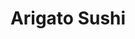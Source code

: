 ---
layout: place
title: "Arigato Sushi"
permalink: /california/upland/arigato-sushi.html
stateAbbr: CA
stateName: California
cityName: Upland
seo:
  name: "Arigato Sushi"
  type: Restaurant
  links: null
description: "Arigato Sushi serves delicious sushi in Upland, California. Try fresh Japanese dishes for a great dining experience. "
place_id: ChIJmZ3ex0gxw4ARK77kQogbXtM
photos:
  - name: >-
      places/ChIJmZ3ex0gxw4ARK77kQogbXtM/photos/AeeoHcI0mIyYr4gXoWxcGy6YBcHPmtxX7yfpVovIPrFZdcpuoShIb5XORehXrXQbMsvXNojOHTia8EKnBltnV9gJul-3C5aUnev8BuJ5jkepNphnKcLMlYKIORTbOVJo0Ab8WxgqWoH0BwLayIohqaELGYUKXGb0VhXY0WYjin7XXAC2IPjxMvcH-8L0CgIwxDhKP0yxUVkJJNxQjM3iphhmKWLcJFt5eUWdkAO9kr2HlpJk2u29ESPNjqwJINA4zcBs7aPXQln6HmXwcCjzsr3UwGhJ2RrG6K7su59-mgFtohoO3VmLHjYyvLkp1_Ohc_neB55QDUxAx_bw5g9wShcvo4Gm0z3Rc4UkN64bGSPnGGOeSQt7NsnTwEDqhmdyWeZGB4VwmgWdozA7AJwGyhHZo2f5zZYJS2YJGWm-31ptdClqo2l3
    widthPx: 4656
    heightPx: 3492
    authorAttributions:
      - displayName: Trip “Trip”
        uri: https://maps.google.com/maps/contrib/106543498803524141703
        photoUri: >-
          https://lh3.googleusercontent.com/a-/ALV-UjXWd5tuqj3mymuvc1ngsNWzjVoi8k-Kfxy7ljiLR1LTLhFqp6g-5g=s100-p-k-no-mo
    flagContentUri: >-
      https://www.google.com/local/imagery/report/?cb_client=maps_api_places.places_api&image_key=!1e10!2sCIHM0ogKEICAgID4qouUxwE&hl=en-US
    googleMapsUri: >-
      https://www.google.com/maps/place//data=!3m4!1e2!3m2!1sCIHM0ogKEICAgID4qouUxwE!2e10!4m2!3m1!1s0x80c33148c7de9d99:0xd35e1b8842e4be2b
  - name: >-
      places/ChIJmZ3ex0gxw4ARK77kQogbXtM/photos/AeeoHcLSRHnEnGvATiZVLatRWTeUx-WnpBrlHkT6o7tub33rPXf0F7EZrOH4o4FywRb7S7EyC-zX6pINdEVgJumt8zDSHK6JU-39PxO4M8KQ39J7g9OTbKGVkrZC1XqpM-UBjTf6FgUGD_QraZ05yQGpTLkfxxmmJCeNBrSCwdIJYlkJ4hc3_xBvwo9EKorDBYJZHM6KLNNyRcoAdGGKs-HbSfREiM6LWJ-B4REryu3RSvJoZY_RbUURi-S7YVU5EmMZQ1rWUmx3aOeIgFlUGuH22e7hdcBWKU0Hcqfcbw-d-fysLn8YUzY3pZaTJL-Yfe5IV4-w7h01fwlHYpouCqERYmNYdNjcZWj1oXsW2TooDBcwSjnhmHT6X_ck-OUonUobLzO9mXfFd29SvyofUu8G7Jw0KApJBVi2bRhzGQw6A3JWTwPV
    widthPx: 4000
    heightPx: 3000
    authorAttributions:
      - displayName: Kris Williams
        uri: https://maps.google.com/maps/contrib/115830798570583943763
        photoUri: >-
          https://lh3.googleusercontent.com/a-/ALV-UjWa0EOtz_TDwPahgAJU1EnG3-iraDQFv6Ny7zUKLecbYaFzM9kw=s100-p-k-no-mo
    flagContentUri: >-
      https://www.google.com/local/imagery/report/?cb_client=maps_api_places.places_api&image_key=!1e10!2sCIHM0ogKEICAgIC9kNqK4AE&hl=en-US
    googleMapsUri: >-
      https://www.google.com/maps/place//data=!3m4!1e2!3m2!1sCIHM0ogKEICAgIC9kNqK4AE!2e10!4m2!3m1!1s0x80c33148c7de9d99:0xd35e1b8842e4be2b
  - name: >-
      places/ChIJmZ3ex0gxw4ARK77kQogbXtM/photos/AeeoHcIwaXWLNoSxPYXP-kvf69AvqFXg0k109PclV4t46ZtT5LPb2KydbkSLGSlLp3lvCLKP9tMHgLBBSrG-gQhtFxpGda4UVSVCmw3KLJnOgHr6pJvxPErqBu048F6S3rPq3vxZKjmOKIuR5kBgYp9ViaJqZh0rJuZmZiFmOOoQ0zpaIOip3Rn-u7n02zt3P5Y6DFKbiFcIiffVvpFQSy4SxJ_9lITISwpLCZ2qNmrhS2R1lDpfyXWwa2Vxj-qefOgJKeUIDn73cstd7MEhP7_ZpebEOWqCeEx8D86vj_x11aOM4NQEiywyGwj5YQY29gCRKZvjv5FpV3W3BZNfcViGAKjKPx129pYHWQw5ZMJ-k8nhSnmX7TTiRs4_cnOOrVpKNHk-AmDAolnGHBxmLX1J4_ShMOAwpEOh9RNfez9idI22ezxi
    widthPx: 2268
    heightPx: 4032
    authorAttributions:
      - displayName: Rob Mauricio
        uri: https://maps.google.com/maps/contrib/118255637852675996419
        photoUri: >-
          https://lh3.googleusercontent.com/a-/ALV-UjUZiIHtzc21Lp0sbwm7gBQmTT_RD0HOdDFIFqi3NwFgKXjnAOCe=s100-p-k-no-mo
    flagContentUri: >-
      https://www.google.com/local/imagery/report/?cb_client=maps_api_places.places_api&image_key=!1e10!2sCIHM0ogKEICAgIC9vafHmAE&hl=en-US
    googleMapsUri: >-
      https://www.google.com/maps/place//data=!3m4!1e2!3m2!1sCIHM0ogKEICAgIC9vafHmAE!2e10!4m2!3m1!1s0x80c33148c7de9d99:0xd35e1b8842e4be2b
  - name: >-
      places/ChIJmZ3ex0gxw4ARK77kQogbXtM/photos/AeeoHcLx25Ol16yihAIOOJnrq943xJNdIjcZZkuqlxv6ur89VhhjiSnTn1Q4XPgTM8wgYzHK4GVshieykdG0xt1HcUmSM28GRHGvoqNS4yTjU0eOlYolPn_w8dWbAnqzSzmKjyZjoDv3s9i1MTUF8863cUUTODpC2gYDOAgEQlXvkQEQjrSNqWtHOU_UkU1_BsypgG_zVV6z_MZsS2kvIfMQwfb7NuJ7dKR7OhDCT9c3x7bVBVYkPgyKDLLNv0fBRTmTrAfx3KRtrJiagC-ItxHe03GwLwljbWlslM8yDJApfX10ggv7BP-coiV3luAUhAqFXati0G7ynUsVk1_80gVN4M5AtK8MaMSMNZplDm0dLFCVdq97LcOzpQzzDhJFSOF-8yKt_NFMZwsZLXbkqPah0MqakDP0rpkriGaFaLyj3BW3lQ
    widthPx: 4032
    heightPx: 3024
    authorAttributions:
      - displayName: John Blake The JB Group
        uri: https://maps.google.com/maps/contrib/100145507485707886711
        photoUri: >-
          https://lh3.googleusercontent.com/a-/ALV-UjWx2RJqOLKuAzTIxRpYbZeFm6FpR5K4UTs3a_LVR7b76Q-K5YI=s100-p-k-no-mo
    flagContentUri: >-
      https://www.google.com/local/imagery/report/?cb_client=maps_api_places.places_api&image_key=!1e10!2sCIHM0ogKEICAgIDe2piGQQ&hl=en-US
    googleMapsUri: >-
      https://www.google.com/maps/place//data=!3m4!1e2!3m2!1sCIHM0ogKEICAgIDe2piGQQ!2e10!4m2!3m1!1s0x80c33148c7de9d99:0xd35e1b8842e4be2b
  - name: >-
      places/ChIJmZ3ex0gxw4ARK77kQogbXtM/photos/AeeoHcKNmAdu9BgvBUGb7x9GGDTTzCkcKZ_3qJSRRlb8PGcqytZAhmhPwv8SIzJaVEGZCwMvc9AkCm-Qo232-q9XSkYCQAuAfx3Fs0wfvMKb2BiAzHgP7gj_5FrUOGIahEBOYqoyn-S338F1qe_RwAw6p3klb_kDRSftLVgciR9mP0VwGseF7O4dnueAmdm03S-wd8jW_5o2hbmgi_ISxpu0Pj-FVz5JNRoGfVJVtG_4F4nRUrF4yJB02qg4cWoWCa4QrOMnZdqhCXiHrfscZntjWlnPq4ewQASWOXWIyi0gtSCe29HSxZmHZvfhkQ25OO1Oo0RljGUmzGCE2OUCJIeD0r78qLqFqTS512EChNE2T_aOLRHaxr_7ITb-vTB4dO-tkhlUK0hmwwMI7ApEgazYsfNxvnQvs3HaxZz4uc3rqt0KrA
    widthPx: 3024
    heightPx: 4032
    authorAttributions:
      - displayName: Kelli
        uri: https://maps.google.com/maps/contrib/105499380483170051083
        photoUri: >-
          https://lh3.googleusercontent.com/a/ACg8ocLP9kLtAyUVtv131K3x3lx9deRz-fofNl_mWLmU8StPEHgvVA=s100-p-k-no-mo
    flagContentUri: >-
      https://www.google.com/local/imagery/report/?cb_client=maps_api_places.places_api&image_key=!1e10!2sCIHM0ogKEICAgICi48H5bw&hl=en-US
    googleMapsUri: >-
      https://www.google.com/maps/place//data=!3m4!1e2!3m2!1sCIHM0ogKEICAgICi48H5bw!2e10!4m2!3m1!1s0x80c33148c7de9d99:0xd35e1b8842e4be2b
  - name: >-
      places/ChIJmZ3ex0gxw4ARK77kQogbXtM/photos/AeeoHcJ6s5OGZA_zE55WnET8ok-Rk6_dz6LLO1zrgNsud-Nsvouo6sNXj7Nk82899xi9OINh_TPau45pBX2zZzVMo6wIKys2H1m5j8rUHjdCSVqEJ-HFTy5w3aOUkTOOBnEwWvAAs8c6fre7Zll9dmyk_qO0PtG_QUqkiXMkYJsa9EL-zyJcoHHTL28tuu-6Vk2PDp-YGYF3yX5PK_4Cn8EV95-_gDhS_OMwffdwTsnNIbiZ_oJEL_wngBypmnFQHGYZCrIKZGIqHEXBW_admz3h8X6i-sNlpa6n820yhHPYF01WmxSAoe1B9XwUr1hQmtIOVkSk4ZIjQJ55yBsHJ5DFzhbcKETHysAsLoTF15OTztqABBlFra7n84eN6Yhr3FE5zr5Bp2_1cfO0DdRGb0ixQ-jQQdTTvL1ayKT0ttbVjDc
    widthPx: 4032
    heightPx: 3024
    authorAttributions:
      - displayName: Pumagurl 88
        uri: https://maps.google.com/maps/contrib/113412698368612102522
        photoUri: >-
          https://lh3.googleusercontent.com/a-/ALV-UjUIocUGC_m4p-XVXuKfanKXtBahjDrABjCe8ASr2rz_roJjraM1=s100-p-k-no-mo
    flagContentUri: >-
      https://www.google.com/local/imagery/report/?cb_client=maps_api_places.places_api&image_key=!1e10!2sCIHM0ogKEICAgID4ko-APg&hl=en-US
    googleMapsUri: >-
      https://www.google.com/maps/place//data=!3m4!1e2!3m2!1sCIHM0ogKEICAgID4ko-APg!2e10!4m2!3m1!1s0x80c33148c7de9d99:0xd35e1b8842e4be2b
  - name: >-
      places/ChIJmZ3ex0gxw4ARK77kQogbXtM/photos/AeeoHcK2pChFekLmYJCP7qH_-RCj3ApqZ3Qo1ejfBd97FNwhfar-iZULOEMmUv5qEXKABkko9PZfkJpvkhghNGxolgxf2Yueiu-PIZk_mzm6iiiLrDMEzePYDnT-GgCIPYfB0OaS1fsgTGsGwCVCJeCx3J12Jnugw1klMwyUdgURLoOTml7XeWwYc3J9nyMvw1tTzCl95CiP38lCtuSxJzFHKTki6_Ik2AW7YPKjOiNZ3S94DqiCB1NTzs-Y2I2ZOXQzu8QTmEQ8iUymt7LLHCHoPXCuWNWvwYQYEuoTNvQmYPtg_4DJD2gOf1la2oDXKnG_PbDNb690xKtPRxRpgrMxi_PHvEf4hP9xKvoia3sim5Fg2Txvk4EAPGZpGi-5Uhu4LlQuxcQKTSsv3jhG-06Z9B41NA2elcIPhQcHVfSjRhQyhr3I
    widthPx: 4032
    heightPx: 3024
    authorAttributions:
      - displayName: John Blake The JB Group
        uri: https://maps.google.com/maps/contrib/100145507485707886711
        photoUri: >-
          https://lh3.googleusercontent.com/a-/ALV-UjWx2RJqOLKuAzTIxRpYbZeFm6FpR5K4UTs3a_LVR7b76Q-K5YI=s100-p-k-no-mo
    flagContentUri: >-
      https://www.google.com/local/imagery/report/?cb_client=maps_api_places.places_api&image_key=!1e10!2sCIHM0ogKEICAgIDe-p3A9QE&hl=en-US
    googleMapsUri: >-
      https://www.google.com/maps/place//data=!3m4!1e2!3m2!1sCIHM0ogKEICAgIDe-p3A9QE!2e10!4m2!3m1!1s0x80c33148c7de9d99:0xd35e1b8842e4be2b
  - name: >-
      places/ChIJmZ3ex0gxw4ARK77kQogbXtM/photos/AeeoHcJIjC2xx1FVm3sSra45wxSMZ0Gj3khdo5jacvZeyAh05nR4OtmOhmQ4XCyStGZi3H_WADdXOOwJYUAzqA8RxRrY1v54-YfR05kvvEKBUO9FzKvN_yf4pPRtQx8JjmJStCviNJRlNDvA8OaXq2D3CvYQ4qLVHvUKXHdumUyz6-T929yE2Nej896L6uYGULOq3a0uG5gxY11Y-36ayQq5o3W2FTbZWo4HLUGhI-ymuh4PsCV0tXa3lDL33da8XBzSTPx3BbsGmvkOv1qeEWmFdq_YRhJm8p2sPpyuBWW_4ybAM6GQ_PugpLpO-4WL6IeDCiTSU2md0ASNXOynI13K1tLTjnoFOkZbhzEx8jJvBG7P5vaVGyDBJ-rZ3VXlMOnSlT_0MnL83QqwYYxdLxAW-9MF4W6biNDfFvd80naJJDDw6TWw
    widthPx: 3096
    heightPx: 1615
    authorAttributions:
      - displayName: M. Cervantes
        uri: https://maps.google.com/maps/contrib/106500184194327599924
        photoUri: >-
          https://lh3.googleusercontent.com/a-/ALV-UjU3ghY1dXcDKcBbPtXaGtqJ3mjOqp7xQm50ZmiklMOOn9xvYh4j=s100-p-k-no-mo
    flagContentUri: >-
      https://www.google.com/local/imagery/report/?cb_client=maps_api_places.places_api&image_key=!1e10!2sCIHM0ogKEICAgIC41Y38-gE&hl=en-US
    googleMapsUri: >-
      https://www.google.com/maps/place//data=!3m4!1e2!3m2!1sCIHM0ogKEICAgIC41Y38-gE!2e10!4m2!3m1!1s0x80c33148c7de9d99:0xd35e1b8842e4be2b
  - name: >-
      places/ChIJmZ3ex0gxw4ARK77kQogbXtM/photos/AeeoHcKmocbOQ-YPRqzLI6T3Wz8O-LUO2rOjmvj2nQza7LLmUKqqDZV-sdPoBNWkyskqk9enRE5hi8gvtILUXEhqA_NiZJaacTV9hTQZ53y-Go-PfgafZYlqcEgKtllCRkMwxtepO75FLoC-IU97rHHVIcnuaZ3JGoqeJQUhDOYiojvGQMyqM4yxyEKiNwEiGJcBPGxCe-DxMOA2hdpSrEkP-oMf3LpFKMtHPk9PcCAueRXicF8X0KAoSGNXvmV1IZwB8vBMM6n65Ok8tM3RZhbSHuXFztNpbLsiwKuEyRfeSrSb1IT832CKhQlJjRQu119NFN9dNW5ES1vBnK6DXALdm2p_HGi48jcWWZcxHUkh_dbDu3SdL2oCebqpxvMzyXiXLG6abnshZHt5S73nuSbFyPfr6Yyr2sM4KYFAeIui08M2IA
    widthPx: 4032
    heightPx: 3024
    authorAttributions:
      - displayName: John Blake The JB Group
        uri: https://maps.google.com/maps/contrib/100145507485707886711
        photoUri: >-
          https://lh3.googleusercontent.com/a-/ALV-UjWx2RJqOLKuAzTIxRpYbZeFm6FpR5K4UTs3a_LVR7b76Q-K5YI=s100-p-k-no-mo
    flagContentUri: >-
      https://www.google.com/local/imagery/report/?cb_client=maps_api_places.places_api&image_key=!1e10!2sCIHM0ogKEICAgIDe-p3AEw&hl=en-US
    googleMapsUri: >-
      https://www.google.com/maps/place//data=!3m4!1e2!3m2!1sCIHM0ogKEICAgIDe-p3AEw!2e10!4m2!3m1!1s0x80c33148c7de9d99:0xd35e1b8842e4be2b
  - name: >-
      places/ChIJmZ3ex0gxw4ARK77kQogbXtM/photos/AeeoHcJp43Cty-qGUgu8CoKJUHpqgcLfST84NB0XS8ThS4YEAM0SEJWdcWWd-pZ8GQYParcGVW75sjQrxbxnu0RWIVmc21YkrYstaFAbnBHHomLxIMbVs1-YSdy220cLlYGx2RIc3kBRnhurJoWgtoep20myaq3VCMnF9hBq4KDs1ZKhARHFGTwtb-Vh-yMyFTEk4OzcmyKz-nMOJTEkpdh1ey2MCYPEnjn-ZsW_0gMG85MhfrkkJfJ1nPpgGkwrGNjihc9Fn71GNzF8y7deEsmr1hyn9xWiTQcjTRAzTJ7i3cNwyydffdJAncONHWprzW9QuzNRtPju1hG3DBbufYxOWr_FrOykKxWghD4ZspTGiAEYmmAc_IKhybNhtDAApKOyofd_MKyCbZNHGiHPR-zud4Q02FlIVdZZay-TNF82DMHDDERd
    widthPx: 4032
    heightPx: 3024
    authorAttributions:
      - displayName: Marta Gonzalez
        uri: https://maps.google.com/maps/contrib/112409707663353615370
        photoUri: >-
          https://lh3.googleusercontent.com/a/ACg8ocKk0Quzzere_0A2gORqA9GsA2sk7M7v4coDAz0iIRNmFH8LjQ=s100-p-k-no-mo
    flagContentUri: >-
      https://www.google.com/local/imagery/report/?cb_client=maps_api_places.places_api&image_key=!1e10!2sCIHM0ogKEICAgICkq8mW2AE&hl=en-US
    googleMapsUri: >-
      https://www.google.com/maps/place//data=!3m4!1e2!3m2!1sCIHM0ogKEICAgICkq8mW2AE!2e10!4m2!3m1!1s0x80c33148c7de9d99:0xd35e1b8842e4be2b
address: 121 W Foothill Blvd UNIT F, Upland, CA 91786, USA
street: 121 W Foothill Blvd UNIT F
city: Upland
state: CA
zip: '91786'
country: USA
neighborhood: null
latitude: '34.108185'
longitude: '-117.653547'
accessibility_options:
  wheelchairAccessibleParking: true
  wheelchairAccessibleEntrance: true
  wheelchairAccessibleRestroom: true
  wheelchairAccessibleSeating: true
business_status: OPERATIONAL
name: Arigato Sushi
google_maps_links:
  directionsUri: >-
    https://www.google.com/maps/dir//''/data=!4m7!4m6!1m1!4e2!1m2!1m1!1s0x80c33148c7de9d99:0xd35e1b8842e4be2b!3e0
  placeUri: https://maps.google.com/?cid=15230641261865385515
  writeAReviewUri: >-
    https://www.google.com/maps/place//data=!4m3!3m2!1s0x80c33148c7de9d99:0xd35e1b8842e4be2b!12e1
  reviewsUri: >-
    https://www.google.com/maps/place//data=!4m4!3m3!1s0x80c33148c7de9d99:0xd35e1b8842e4be2b!9m1!1b1
  photosUri: >-
    https://www.google.com/maps/place//data=!4m3!3m2!1s0x80c33148c7de9d99:0xd35e1b8842e4be2b!10e5
primary_type: Sushi Restaurant
opening_hours:
  regular: null
  current: null
secondary_opening_hours:
  regular:
    weekdayDescriptions: null
    type: null
  current:
    weekdayDescriptions: null
    type: null
phone: null
price_level: null
price_range: null
rating: null
rating_count: 0
website: null
reviews: null
parking_options: null
payment_options: null
allow_dogs: null
curbside_pickup: null
delivery: null
dine_in: null
good_for_children: null
good_for_groups: null
good_for_sports: null
live_music: null
menu_for_children: null
outdoor_seating: null
reservable: null
restroom: null
serves_beer: null
serves_breakfast: null
serves_brunch: null
serves_cocktails: null
serves_coffee: null
serves_dinner: null
serves_dessert: null
serves_lunch: null
serves_vegetarian_food: null
serves_wine: null
takeout: null
update_category: essentials
summary: null

---